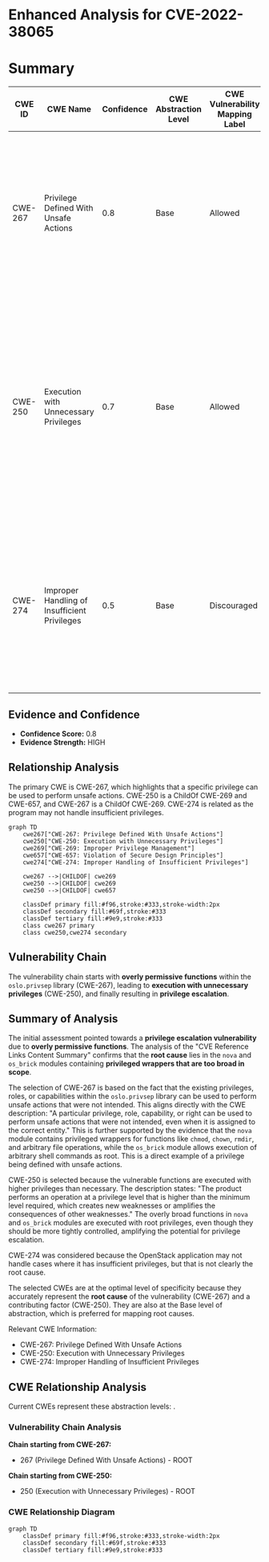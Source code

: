 # Enhanced Analysis for CVE-2022-38065

# Summary
| CWE ID | CWE Name | Confidence | CWE Abstraction Level | CWE Vulnerability Mapping Label | CWE-Vulnerability Mapping Notes |
|---|---|---|---|---|---|
| CWE-267 | Privilege Defined With Unsafe Actions | 0.8 | Base | Allowed | Primary CWE. The vulnerability stems from overly permissive functions that allow for actions that should be tightly controlled, ultimately leading to privilege escalation. |
| CWE-250 | Execution with Unnecessary Privileges | 0.7 | Base | Allowed | Secondary CWE. The overly permissive functions within `oslo.privsep`, `nova`, and `os_brick` are executed with higher privileges than necessary, which creates new weaknesses and amplifies the consequences of other weaknesses. |
| CWE-274 | Improper Handling of Insufficient Privileges | 0.5 | Base | Discouraged | Secondary CWE. This is a possible weakness where the product does not handle or incorrectly handles when it has insufficient privileges to perform an operation, leading to resultant weaknesses. |

## Evidence and Confidence

*   **Confidence Score:** 0.8
*   **Evidence Strength:** HIGH

## Relationship Analysis
The primary CWE is CWE-267, which highlights that a specific privilege can be used to perform unsafe actions. CWE-250 is a ChildOf CWE-269 and CWE-657, and CWE-267 is a ChildOf CWE-269. CWE-274 is related as the program may not handle insufficient privileges.

```mermaid
graph TD
    cwe267["CWE-267: Privilege Defined With Unsafe Actions"]
    cwe250["CWE-250: Execution with Unnecessary Privileges"]
    cwe269["CWE-269: Improper Privilege Management"]
    cwe657["CWE-657: Violation of Secure Design Principles"]
    cwe274["CWE-274: Improper Handling of Insufficient Privileges"]

    cwe267 -->|CHILDOF| cwe269
    cwe250 -->|CHILDOF| cwe269
    cwe250 -->|CHILDOF| cwe657
    
    classDef primary fill:#f96,stroke:#333,stroke-width:2px
    classDef secondary fill:#69f,stroke:#333
    classDef tertiary fill:#9e9,stroke:#333
    class cwe267 primary
    class cwe250,cwe274 secondary
```

## Vulnerability Chain
The vulnerability chain starts with **overly permissive functions** within the `oslo.privsep` library (CWE-267), leading to **execution with unnecessary privileges** (CWE-250), and finally resulting in **privilege escalation**.

## Summary of Analysis
The initial assessment pointed towards a **privilege escalation vulnerability** due to **overly permissive functions**. The analysis of the "CVE Reference Links Content Summary" confirms that the **root cause** lies in the `nova` and `os_brick` modules containing **privileged wrappers that are too broad in scope**.

The selection of CWE-267 is based on the fact that the existing privileges, roles, or capabilities within the `oslo.privsep` library can be used to perform unsafe actions that were not intended. This aligns directly with the CWE description: "A particular privilege, role, capability, or right can be used to perform unsafe actions that were not intended, even when it is assigned to the correct entity." This is further supported by the evidence that the `nova` module contains privileged wrappers for functions like `chmod`, `chown`, `rmdir`, and arbitrary file operations, while the `os_brick` module allows execution of arbitrary shell commands as root. This is a direct example of a privilege being defined with unsafe actions.

CWE-250 is selected because the vulnerable functions are executed with higher privileges than necessary. The description states: "The product performs an operation at a privilege level that is higher than the minimum level required, which creates new weaknesses or amplifies the consequences of other weaknesses." The overly broad functions in `nova` and `os_brick` modules are executed with root privileges, even though they should be more tightly controlled, amplifying the potential for privilege escalation.

CWE-274 was considered because the OpenStack application may not handle cases where it has insufficient privileges, but that is not clearly the root cause.

The selected CWEs are at the optimal level of specificity because they accurately represent the **root cause** of the vulnerability (CWE-267) and a contributing factor (CWE-250). They are also at the Base level of abstraction, which is preferred for mapping root causes.

Relevant CWE Information:
- CWE-267: Privilege Defined With Unsafe Actions
- CWE-250: Execution with Unnecessary Privileges
- CWE-274: Improper Handling of Insufficient Privileges


## CWE Relationship Analysis

Current CWEs represent these abstraction levels: .


### Vulnerability Chain Analysis

**Chain starting from CWE-267:**
- 267 (Privilege Defined With Unsafe Actions) - ROOT


**Chain starting from CWE-250:**
- 250 (Execution with Unnecessary Privileges) - ROOT



### CWE Relationship Diagram

```mermaid
graph TD
    classDef primary fill:#f96,stroke:#333,stroke-width:2px
    classDef secondary fill:#69f,stroke:#333
    classDef tertiary fill:#9e9,stroke:#333
```